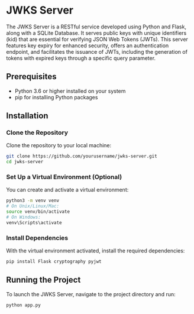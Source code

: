# JWKS Server

The JWKS Server is a RESTful service developed using Python and Flask, along with a SQLite Database. It serves public keys with unique identifiers (kid) that are essential for verifying JSON Web Tokens (JWTs). This server features key expiry for enhanced security, offers an authentication endpoint, and facilitates the issuance of JWTs, including the generation of tokens with expired keys through a specific query parameter.

## Prerequisites

- Python 3.6 or higher installed on your system
- pip for installing Python packages

## Installation

### Clone the Repository

Clone the repository to your local machine:

```bash
git clone https://github.com/yourusername/jwks-server.git
cd jwks-server
```

### Set Up a Virtual Environment (Optional)

 You can create and activate a virtual environment:

```bash
python3 -m venv venv
# On Unix/Linux/Mac:
source venv/bin/activate
# On Windows:
venv\Scripts\activate
```

### Install Dependencies

With the virtual environment activated, install the required dependencies:

```bash
pip install Flask cryptography pyjwt
```

## Running the Project

To launch the JWKS Server, navigate to the project directory and run:

```bash
python app.py
```
